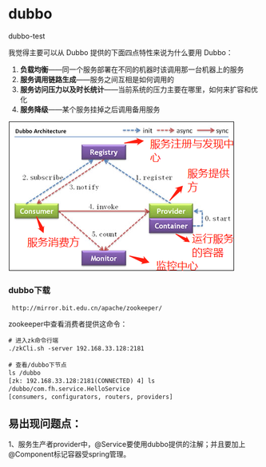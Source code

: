 # dubbo
dubbo-test
 
我觉得主要可以从 Dubbo 提供的下面四点特性来说为什么要用 Dubbo：

1. **负载均衡**——同一个服务部署在不同的机器时该调用那一台机器上的服务
2. **服务调用链路生成**——服务之间互相是如何调用的
3. **服务访问压力以及时长统计**——当前系统的压力主要在哪里，如何来扩容和优化
4. **服务降级**——某个服务挂掉之后调用备用服务

![dubbo.png](./resource/dubbo.png)


### dubbo下载

```$xslt
 http://mirror.bit.edu.cn/apache/zookeeper/
```

zookeeper中查看消费者提供这命令：
```$xslt
# 进入zk命令行端
./zkCli.sh -server 192.168.33.128:2181

# 查看/dubbo下节点
ls /dubbo
[zk: 192.168.33.128:2181(CONNECTED) 4] ls /dubbo/com.fh.service.HelloService
[consumers, configurators, routers, providers]
```

## 易出现问题点：
1、服务生产者provider中，@Service要使用dubbo提供的注解；并且要加上@Component标记容器受spring管理。